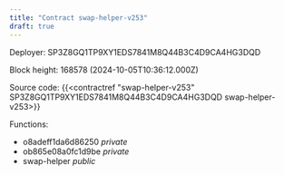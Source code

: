 ```yaml
---
title: "Contract swap-helper-v253"
draft: true
---
```

Deployer: SP3Z8GQ1TP9XY1EDS7841M8Q44B3C4D9CA4HG3DQD


 



Block height: 168578 (2024-10-05T10:36:12.000Z)

Source code: {{<contractref "swap-helper-v253" SP3Z8GQ1TP9XY1EDS7841M8Q44B3C4D9CA4HG3DQD swap-helper-v253>}}

Functions:

* o8adeff1da6d86250 _private_
* ob865e08a0fc1d9be _private_
* swap-helper _public_
